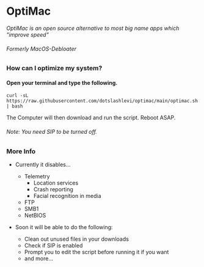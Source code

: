 # OptiMac
*OptiMac is an open source alternative to most big name apps which "improve speed"*
###### *Formerly MacOS-Debloater*

### How can I optimize my system?

#### Open your terminal and type the following.
```
curl -sL https://raw.githubusercontent.com/dotslashlevi/optimac/main/optimac.sh | bash
```
The Computer will then download and run the script. Reboot ASAP.

###### *Note: You need SIP to be turned off.*

### More Info

- Currently it disables...
  - Telemetry
    - Location services
    - Crash reporting
    - Facial recognition in media
  - FTP
  - SMB1
  - NetBIOS

- Soon it will be able to do the following:
  - Clean out unused files in your downloads
  - Check if SIP is enabled
  - Prompt you to edit the script before running it if you want
  - and more...
